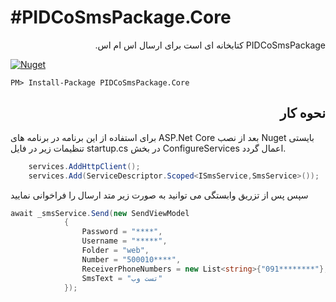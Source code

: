 #PIDCoSmsPackage.Core
=======
<div dir="rtl">



PIDCoSmsPackage کتابخانه ای است برای ارسال اس ام اس.


</div>

[![Nuget](https://img.shields.io/nuget/v/PIDCoSmsPackage.Core)](https://www.nuget.org/packages/PIDCoSmsPackage.Core/)
```
PM> Install-Package PIDCoSmsPackage.Core
```
<div dir="rtl">
  <h2>نحوه کار 
</h2>
  
</div>

برای استفاده از این برنامه در برنامه های ASP.Net Core بعد از نصب Nuget بایستی تنظیمات زیر در فایل 
startup.cs در بخش ConfigureServices اعمال گردد.
```csharp
    services.AddHttpClient();            
    services.Add(ServiceDescriptor.Scoped<ISmsService,SmsService>());

```


سپس پس از تزریق وابستگی می توانید به صورت زیر متد ارسال را فراخوانی نمایید
```csharp
await _smsService.Send(new SendViewModel
            {
                Password = "****",
                Username = "*****",
                Folder = "web",
                Number = "500010****",
                ReceiverPhoneNumbers = new List<string>{"091********"},
                SmsText = "تست وب"
            });
```


